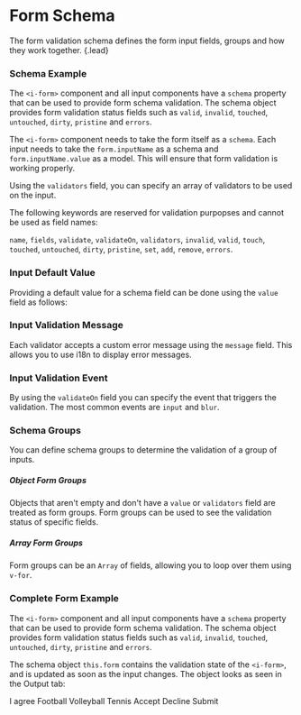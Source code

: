 # Form Schema
The form validation schema defines the form input fields, groups and how they work together. {.lead}

### Schema Example
The `<i-form>` component and all input components have a `schema` property that can be used to provide form schema validation. The schema object provides form validation status fields such as `valid`, `invalid`, `touched`, `untouched`, `dirty`, `pristine` and `errors`.

The `<i-form>` component needs to take the form itself as a `schema`. Each input needs to take the `form.inputName` as a schema and `form.inputName.value` as a model. This will ensure that form validation is working properly.

Using the `validators` field, you can specify an array of validators to be used on the input.

<i-code-preview title="Form Schema Example" link="https://github.com/inkline/inkline/blob/master/src/factories/FormBuilder.js">
<i-form :schema="basicForm">
    <i-form-group>
        <i-input :schema="basicForm.input" v-model="basicForm.input.value" placeholder="Enter your first name.." />
    </i-form-group>
</i-form>
<template v-slot:html>

~~~html
<i-form :schema="form">
    <i-form-group>
        <i-input :schema="form.input" v-model="form.input.value" placeholder="Enter your first name.." />
    </i-form-group>
</i-form>
~~~

</template>
<template v-slot:js>

~~~js
export default {
    data () {
        return {
            form: this.$form({
                input: {
                    value: 'John Doe',
                    validators: [
                        { rule: 'required' }
                    ]
                }
            })
        };
    }
}
~~~

</template>
<template v-slot:output>
<pre>
<code>
<span class="_text-muted">// console.log(this.form);</span>
{{ basicForm | prettify }}
</code>
</pre>
</template>
</i-code-preview>

<i-alert variant="info" class="-code"><template v-slot:icon><i class="icon -info h3"></i></template>The following keywords are reserved for validation purpopses and cannot be used as field names:<div class="_margin-top-1-2"></div>`name`, `fields`, `validate`, `validateOn`, `validators`, `invalid`, `valid`, `touch`, `touched`, `untouched`, `dirty`, `pristine`, `set`, `add`, `remove`, `errors`.</i-alert> 

### Input Default Value
Providing a default value for a schema field can be done using the `value` field as follows:

<i-code-preview title="Form Schema Input Default Value" link="https://github.com/inkline/inkline/blob/master/src/factories/FormBuilder.js">
<i-form :schema="defaultValueForm">
    <i-form-group>
        <i-input :schema="defaultValueForm.input" v-model="defaultValueForm.input.value" placeholder="Enter your first name.." />
    </i-form-group>
</i-form>
<template v-slot:html>

~~~html
<i-form :schema="form">
    <i-form-group>
        <i-input :schema="form.input" v-model="form.input.value" placeholder="Enter your first name.." />
    </i-form-group>
</i-form>
~~~

</template>
<template v-slot:js>

~~~js
export default {
    data () {
        return {
            form: this.$form({
                input: {
                    value: 'Default Value'
                }
            })
        };
    }
}
~~~

</template>
<template v-slot:output>
<span class="_text-muted">// console.log(this.form);</span>
<pre>
<code>
{{ defaultValueForm | prettify }}
</code>
</pre>
</template>
</i-code-preview>


### Input Validation Message
Each validator accepts a custom error message using the `message` field. This allows you to use i18n to display error messages.

<i-code-preview title="Input Validation Message" link="https://github.com/inkline/inkline/blob/master/src/factories/FormBuilder.js">
<i-form :schema="validateValueForm">
    <i-form-group>
        <i-input :schema="validateValueForm.input" v-model="validateValueForm.input.value" placeholder="Enter your first name.." />
    </i-form-group>
</i-form>
<template v-slot:html>

~~~html
<i-form :schema="form">
    <i-form-group>
        <i-input :schema="form.input" v-model="form.input.value" placeholder="Enter your first name.." />
    </i-form-group>
</i-form>
~~~

</template>
<template v-slot:js>

~~~js
export default {
    data () {
        return {
            form: this.$form({
                input: {
                    validators: [
                        { rule: 'required', message: 'Input is required' }
                    ]
                }
            })
        };
    }
}
~~~

</template>
<template v-slot:output>
<span class="_text-muted">// console.log(this.form);</span>
<pre>
<code>
{{ validateValueForm | prettify }}
</code>
</pre>
</template>
</i-code-preview>

### Input Validation Event
By using the `validateOn` field you can specify the event that triggers the validation. The most common events are `input` and `blur`.

<i-code-preview title="Input Validation Events" link="https://github.com/inkline/inkline/blob/master/src/factories/FormBuilder.js">
<i-form :schema="validateOnForm">
    <i-form-group>
        <i-input :schema="validateOnForm.input1" v-model="validateOnForm.input1.value" placeholder="This field is validated on input" />
    </i-form-group>
    <i-form-group>
        <i-input :schema="validateOnForm.input2" v-model="validateOnForm.input2.value" placeholder="This field is validated on blur" />
    </i-form-group>
</i-form>
<template v-slot:html>

~~~html
<i-form :schema="form">
    <i-form-group>
        <i-input :schema="form.input1" v-model="form.input1.value" placeholder="This field is validated on input" />
    </i-form-group>
    <i-form-group>
        <i-input :schema="form.input2" v-model="form.input2.value" placeholder="This field is validated on blur" />
    </i-form-group>
</i-form>
~~~

</template>
<template v-slot:js>

~~~js
export default {
    data () {
        return {
            form: this.$form({
                input1: {
                    validateOn: 'input',
                    validators: [
                        { rule: 'minLength', value: 6 }
                    ]
                },
                input2: {
                    validateOn: 'blur',
                    validators: [
                        { rule: 'minLength', value: 6 }
                    ]
                }
            })
        };
    }
}
~~~

</template>
<template v-slot:output>
<span class="_text-muted">// console.log(this.form);</span>
<pre>
<code>
{{ validateOnForm | prettify }}
</code>
</pre>
</template>
</i-code-preview>

### Schema Groups

You can define schema groups to determine the validation of a group of inputs.

##### Object Form Groups
Objects that aren't empty and don't have a `value` or `validators` field are treated as form groups. Form groups can be used to see the validation status of specific fields.

<i-code-preview title="Form Schema Form Groups" link="https://github.com/inkline/inkline/blob/master/src/factories/FormBuilder.js">
<i-form :schema="groupedValueForm">
    <i-form-group>
        <i-input :schema="groupedValueForm.input" v-model="groupedValueForm.input.value" placeholder="Enter your first name.." />
    </i-form-group>
    <i-form-group>
        <i-input :schema="groupedValueForm.group.input" v-model="groupedValueForm.group.input.value" placeholder="Enter your address.." />
    </i-form-group>
</i-form>
<template v-slot:html>

~~~html
<i-form :schema="form">
    <i-form-group>
        <i-input :schema="form.input" v-model="form.input.value" placeholder="Enter your first name.." />
    </i-form-group>
    <i-form-group>
        <i-input :schema="form.group.input" v-model="form.group.input.value" placeholder="Enter your address.." />
    </i-form-group>
</i-form>
~~~

</template>
<template v-slot:js>

~~~js
export default {
    data () {
        return {
            form: this.$form({
                input: {},
                group: {
                    input: {}
                }
            })
        };
    }
}
~~~

</template>
<template v-slot:output>
<span class="_text-muted">// console.log(this.form);</span>
<pre>
<code>
{{ groupedValueForm | prettify }}
</code>
</pre>
</template>
</i-code-preview>

##### Array Form Groups
Form groups can be an `Array` of fields, allowing you to loop over them using `v-for`.

<i-code-preview title="Form Schema Array Form Groups" link="https://github.com/inkline/inkline/blob/master/src/factories/FormBuilder.js">
<i-form :schema="arrayValueForm">
    <i-form-group v-for="field in arrayValueForm.group" :key="field.name">
        <i-input :schema="field" v-model="field.value" placeholder="Type something.." />
    </i-form-group>
</i-form>
<template v-slot:html>

~~~html
<i-form :schema="form">
    <i-form-group v-for="field in form.group" :key="field.name">
        <i-input :schema="field" v-model="field.value" placeholder="Type something.." />
    </i-form-group>
</i-form>
~~~

</template>
<template v-slot:js>

~~~js
export default {
    data () {
        return {
            form: this.$form({
                group: [
                    { value: 'First Field' },
                    { value: 'Second Field' }
                ]
            })
        };
    }
}
~~~

</template>
<template v-slot:output>
<span class="_text-muted">// console.log(this.form);</span>
<pre>
<code>
{{ arrayValueForm | prettify }}
</code>
</pre>
</template>
</i-code-preview>

### Complete Form Example

The `<i-form>` component and all input components have a `schema` property that can be used to provide form schema validation. The schema object provides form validation status fields such as `valid`, `invalid`, `touched`, `untouched`, `dirty`, `pristine` and `errors`.

The schema object `this.form` contains the validation state of the `<i-form>`, and is updated as soon as the input changes. The object looks as seen in the Output tab: 

<i-code-preview title="Complete Form Example" link="https://github.com/inkline/inkline/blob/master/src/factories/FormBuilder.js" class="_padding-bottom-0">
<i-form :schema="form" @submit="submitForm">
    <i-form-group>
        <i-input :schema="form.input" v-model="form.input.value" placeholder="Enter your first name.." />
    </i-form-group>
    <i-form-group>
        <i-textarea :schema="form.textarea" v-model="form.textarea.value" placeholder="Write a comment.." />
    </i-form-group>
    <i-form-group>
        <i-form-group>
            <i-select :schema="form.group.select" v-model="form.group.select.value" placeholder="Choose an option">
                <i-select-option value="a" label="Option A" />
                <i-select-option value="b" label="Option B" />
                <i-select-option value="c" label="Option C" disabled />
            </i-select>
        </i-form-group>
        <i-form-group>
            <i-checkbox :schema="form.group.checked" v-model="form.group.checked.value">I agree</i-checkbox>
        </i-form-group>
        <i-form-group>
            <i-checkbox-group :schema="form.group.checkbox" v-model="form.group.checkbox.value">
                <i-checkbox value="Football">Football</i-checkbox>
                <i-checkbox value="Volleyball">Volleyball</i-checkbox>
                <i-checkbox value="Tennis" disabled>Tennis</i-checkbox>
            </i-checkbox-group>
        </i-form-group>
        <i-form-group>
            <i-radio-group :schema="form.group.radio" v-model="form.group.radio.value">
                <i-radio :value="true">Accept</i-radio>
                <i-radio :value="false">Decline</i-radio>
            </i-radio-group>
        </i-form-group>
    </i-form-group>
    <i-form-group>
        <i-button type="submit" class="_margin-bottom-0">Submit</i-button>
    </i-form-group>
</i-form>
<template v-slot:html>

~~~html
<i-form :schema="form">
    <i-form-group>
        <i-input :schema="form.input" v-model="form.input.value" placeholder="Enter your first name.." />
    </i-form-group>
    
    <i-form-group>
        <i-textarea :schema="form.textarea" v-model="form.textarea.value" placeholder="Write a comment.." />
    </i-form-group>
    
    <i-form-group>
        <i-form-group>
            <i-select :schema="form.group.select" v-model="form.group.select.value" placeholder="Choose an option">
                <i-select-option value="a" label="Option A" />
                <i-select-option value="b" label="Option B" />
                <i-select-option value="c" label="Option C" disabled />
            </i-select>
        </i-form-group>
        <i-form-group>
            <i-checkbox-group :schema="form.group.checkbox" v-model="form.group.checkbox.value">
                <i-checkbox value="Football">Football</i-checkbox>
                <i-checkbox value="Volleyball">Volleyball</i-checkbox>
                <i-checkbox value="Tennis" disabled>Tennis</i-checkbox>
            </i-checkbox-group>
        </i-form-group>
        <i-form-group>
            <i-radio-group :schema="form.group.radio" v-model="form.group.radio.value">
                <i-radio :value="true">Accept</i-radio>
                <i-radio :value="false">Decline</i-radio>
            </i-radio-group>
        </i-form-group>
    </i-form-group>
</i-form>
~~~

</template>
<template v-slot:js>

~~~js
export default {
    data () {
        return {
            form: this.$form({
                input: {
                    validators: [
                        { rule: 'required', message: 'Input is required.' }
                    ]
                },
                textarea: {
                    validators: [
                        { rule: 'required', message: 'Textarea is required.' }
                    ]
                },
                group: {
                    select: {
                        value: 'a',
                        validators: [
                            { rule: 'required', message: 'Select is required.' }
                        ]
                    },
                    checkbox: {
                        value: ['Football'],
                        validators: [
                            { rule: 'minLength', value: 1, message: 'At least one checkbox is required.' }
                        ]
                    },
                    radio: {
                        value: true,
                        validators: [
                            { rule: 'required', message: 'Radio is required.', invalidateFalse: true }
                        ]
                    }
                }
            })
        };
    }
}
~~~

</template>
<template v-slot:output>
<span class="_text-muted">// console.log(this.form);</span>
<pre>
<code>
{{ form | prettify }}
</code>
</pre>
</template>
</i-code-preview>
